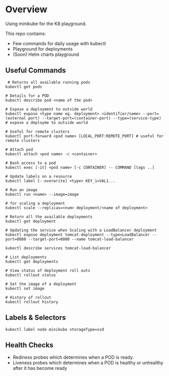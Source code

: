 # Overview

Using minikube for the K8 playground.

This repo contains:
- Few commands for daily usage with kubectl
- Playground for deployments 
- (Soon) Helm charts playground

## Useful Commands 
```
 # Returns all available running pods
kubectl get pods

# Details for a POD
kubectl describe pod <name of the pod> 

# Expose a deployment to outside world
kubectl expose <type name eg. deployment> <identifier/name> --port=(external port) --target-port=(container-port) --type=(service-type)  # expose a deployme to outside world

# Useful for remote clusters
kubectl port-forward <pod name> [LOCAL_PORT:REMOTE_PORT] # useful for remote clusters

# Attach pod
kubectl attach <pod name> -c <container>

# Bash access to a pod
kubectl exec [-it] <pod name> [-c CONTAINER] -- COMMAND [tags ..] 

# Update labels on a resource
kubectl label [--overwrite] <type> KEY_1=VAL1... 

# Run an image
kubectl run <name> --image=image

# for scaling a deployment
kubectl scale --replicas=<num> deployment/<name of deployment> 

# Return all the available deployments
kubectl get deployment

# Updating the service when Scaling with a LoadBalancer deployment
kubectl expose deployment tomcat-deployment --type=LoadBalancer --port=8080 --target-port=8080 --name tomcat-load-balancer

kubectl describe services tomcat-load-balancer

# List deployments
kubectl get deployments

# View status of deployment roll outs
kubectl rollout status

# Set the image of a deployment
kubectl set image

# History of rollout
kubectl rollout history
```

## Labels & Selectors

```
kubectl label node minikube storageType=ssd
```

## Health Checks

- Rediness probes which determines when a POD is ready.
- Liveness probes which determines when a POD is healthy or unhealthy after it has become ready


